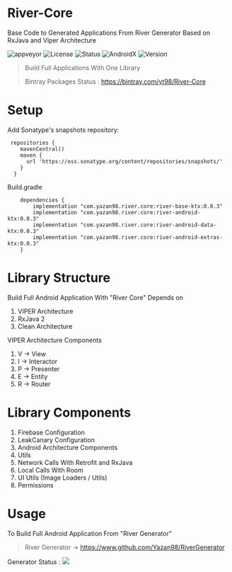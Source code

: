 # River-Core
Base Code to Generated Applications From River Generator Based on RxJava and Viper Architecture

![appveyor](https://img.shields.io/appveyor/ci/Yazan98/River-Core.svg)
![License](https://img.shields.io/badge/License-Apache%202.0-green.svg)
![Status](https://img.shields.io/badge/Project%20Status-Beta%20Version-yellow.svg)
![AndroidX](https://img.shields.io/badge/Android%20Status-AndroidX-green.svg)
![Version](https://img.shields.io/badge/Version-0.0.3-green.svg)


> Build Full Applications With One Library 

> Bintray Packages Status : https://bintray.com/yt98/River-Core

# Setup

Add Sonatype's snapshots repository:

```
 repositories {
    mavenCentral()
    maven {
      url 'https://oss.sonatype.org/content/repositories/snapshots/'
    }
  }
```

Build.gradle

```
    dependencies {
        implementation "com.yazan98.river.core:river-base-ktx:0.0.3"
        implementation "com.yazan98.river.core:river-android-ktx:0.0.3"
        implementation "com.yazan98.river.core:river-android-data-ktx:0.0.3"
        implementation "com.yazan98.river.core:river-android-extras-ktx:0.0.3"
    }
```

# Library Structure

Build Full Android Application With "River Core" Depends on

1. VIPER Architecture
2. RxJava 2
3. Clean Architecture

VIPER Architecture Components
1. V -> View
2. I -> Interactor
3. P -> Presenter
4. E -> Entity
5. R -> Router

# Library Components
1. Firebase Configuration
2. LeakCanary Configuration
3. Android Architecture Components
4. Utils
5. Network Calls With Retrofit and RxJava
6. Local Calls With Room 
7. UI Utils (Image Loaders / Utils)
8. Permissions

# Usage 
To Build Full Android Application From "River Generator"
> River Generator -> https://www.github.com/Yazan98/RiverGenerator

Generator Status : ![](https://img.shields.io/badge/Project%20Status-In%20Progress-yellow.svg)
